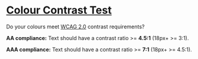 # [Colour Contrast Test](https://rbeatty.github.io/colour-test/#5AFFFF/743333)
Do your colours meet [WCAG 2.0](https://www.w3.org/TR/WCAG20/#visual-audio-contrast-contrast) contrast requirements?

**AA compliance:** Text should have a contrast ratio >= **4.5:1** (18px+ >= 3:1).

**AAA compliance:** Text should have a contrast ratio >= **7:1** (18px+ >= 4.5:1).
